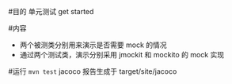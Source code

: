 #目的
单元测试 get started 

#内容
- 两个被测类分别用来演示是否需要 mock 的情况
- 通过两个测试类，演示分别采用 jmockit 和 mockito 的 mock 实现

#运行
`mvn test`
jacoco 报告生成于 target/site/jacoco
